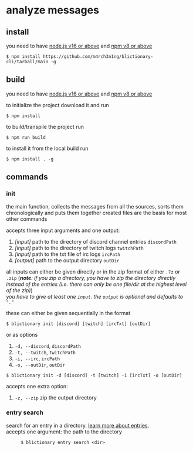 # analyze messages

## install

you need to have [node.js v16 or above](https://nodejs.org/en/) and [npm v8 or above](https://www.npmjs.com/package/npm)

```
$ npm install https://github.com/m4rch3n1ng/blictionary-cli/tarball/main -g
```

## build

you need to have [node.js v16 or above](https://nodejs.org/en/) and [npm v8 or above](https://www.npmjs.com/package/npm)

to initialize the project download it and run

```
$ npm install
```

to build/transpile the project run

```
$ npm run build
```

to install it from the local build run

```
$ npm install . -g
```

## commands

### init

the main function, collects the messages from all the sources, sorts them chronologically and puts them together
created files are the basis for most other commands

accepts three input arguments and one output:
1. *[input]* path to the directory of discord channel entries `discordPath`
1. *[input]* path to the directory of twitch logs `twitchPath`
1. *[input]* path to the txt file of irc logs `ircPath`
1. *[output]* path to the output directory `outDir`

all inputs can either be given directly or in the zip format of either `.7z` or `.zip`
(***note**: if you zip a directory, you have to zip the directory directly instead of the entries (i.e. there can only be one file/dir at the highest level of the zip)*)  
*you have to give at least one `input`. the `output` is optional and defaults to `"."`*

these can either be given sequentially in the format

```
$ blictionary init [discord] [twitch] [ircTxt] [outDir]
```

or as options
1. `-d, --discord`, `discordPath`
1. `-t, --twitch`, `twitchPath`
1. `-i, --irc`, `ircPath`
1. `-o, --outDir`, `outDir`

```
$ blictionary init -d [discord] -t [twitch] -i [ircTxt] -o [outDir]
```

accepts one extra option:
1. `-z, --zip` zip the output directory

### entry search

search for an entry in a directory. [learn more about entries](https://github.com/m4rch3n1ng/blictionary#entries).  
accepts one argument: the path to the directory <dir>

```
$ blictionary entry search <dir>
```
